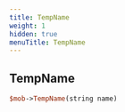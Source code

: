 ```yaml
---
title: TempName
weight: 1
hidden: true
menuTitle: TempName
---
```

## TempName
```perl
$mob->TempName(string name)
```